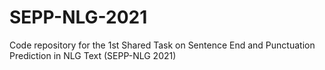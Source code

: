 # SEPP-NLG-2021
Code repository for the 1st Shared Task on Sentence End and Punctuation Prediction in NLG Text (SEPP-NLG 2021)
